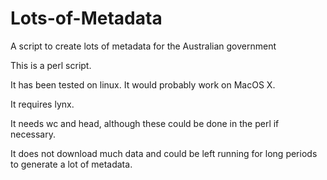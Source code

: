 # Lots-of-Metadata
A script to create lots of metadata for the Australian government

This is a perl script.

It has been tested on linux.  It would probably work on MacOS X.

It requires lynx.

It needs wc and head, although these could be done in the perl if necessary.

It does not download much data and could be left running for long periods to generate a lot of metadata.


